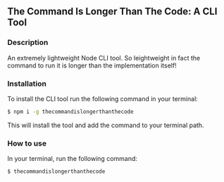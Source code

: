 ## The Command Is Longer Than The Code: A CLI Tool

### Description

An extremely lightweight Node CLI tool. So leightweight in fact the command to run it is longer than the implementation itself!

### Installation

To install the CLI tool run the following command in your terminal:

```bash
$ npm i -g thecommandislongerthanthecode
```
This will install the tool and add the command to your terminal path. 

### How to use

In your terminal, run the following command:

```bash
$ thecommandislongerthanthecode
```


